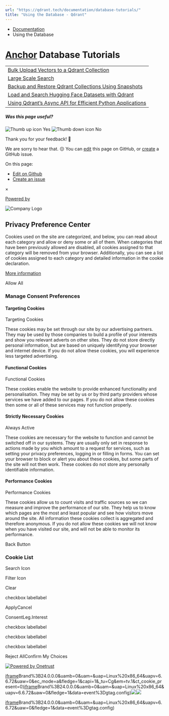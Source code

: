 ```yaml
---
url: "https://qdrant.tech/documentation/database-tutorials/"
title: "Using the Database - Qdrant"
---
```


- [Documentation](https://qdrant.tech/documentation/)
- Using the Database

# [Anchor](https://qdrant.tech/documentation/database-tutorials/\#database-tutorials) Database Tutorials

|  |
| --- |
| [Bulk Upload Vectors to a Qdrant Collection](https://qdrant.tech/documentation/database-tutorials/bulk-upload/) |
| [Large Scale Search](https://qdrant.tech/documentation/database-tutorials/large-scale-search/) |
| [Backup and Restore Qdrant Collections Using Snapshots](https://qdrant.tech/documentation/database-tutorials/create-snapshot/) |
| [Load and Search Hugging Face Datasets with Qdrant](https://qdrant.tech/documentation/database-tutorials/huggingface-datasets/) |
| [Using Qdrant’s Async API for Efficient Python Applications](https://qdrant.tech/documentation/database-tutorials/async-api/) |

##### Was this page useful?

![Thumb up icon](https://qdrant.tech/icons/outline/thumb-up.svg)
Yes
![Thumb down icon](https://qdrant.tech/icons/outline/thumb-down.svg)
No

Thank you for your feedback! 🙏

We are sorry to hear that. 😔 You can [edit](https://qdrant.tech/github.com/qdrant/landing_page/tree/master/qdrant-landing/content/documentation/database-tutorials/_index.md) this page on GitHub, or [create](https://github.com/qdrant/landing_page/issues/new/choose) a GitHub issue.

On this page:

- [Edit on Github](https://github.com/qdrant/landing_page/tree/master/qdrant-landing/content/documentation/database-tutorials/_index.md)
- [Create an issue](https://github.com/qdrant/landing_page/issues/new/choose)

×

[Powered by](https://qdrant.tech/)

![Company Logo](https://cdn.cookielaw.org/logos/static/ot_company_logo.png)

## Privacy Preference Center

Cookies used on the site are categorized, and below, you can read about each category and allow or deny some or all of them. When categories that have been previously allowed are disabled, all cookies assigned to that category will be removed from your browser.
Additionally, you can see a list of cookies assigned to each category and detailed information in the cookie declaration.


[More information](https://qdrant.tech/legal/privacy-policy/#cookies-and-web-beacons)

Allow All

### Manage Consent Preferences

#### Targeting Cookies

Targeting Cookies

These cookies may be set through our site by our advertising partners. They may be used by those companies to build a profile of your interests and show you relevant adverts on other sites. They do not store directly personal information, but are based on uniquely identifying your browser and internet device. If you do not allow these cookies, you will experience less targeted advertising.

#### Functional Cookies

Functional Cookies

These cookies enable the website to provide enhanced functionality and personalisation. They may be set by us or by third party providers whose services we have added to our pages. If you do not allow these cookies then some or all of these services may not function properly.

#### Strictly Necessary Cookies

Always Active

These cookies are necessary for the website to function and cannot be switched off in our systems. They are usually only set in response to actions made by you which amount to a request for services, such as setting your privacy preferences, logging in or filling in forms. You can set your browser to block or alert you about these cookies, but some parts of the site will not then work. These cookies do not store any personally identifiable information.

#### Performance Cookies

Performance Cookies

These cookies allow us to count visits and traffic sources so we can measure and improve the performance of our site. They help us to know which pages are the most and least popular and see how visitors move around the site. All information these cookies collect is aggregated and therefore anonymous. If you do not allow these cookies we will not know when you have visited our site, and will not be able to monitor its performance.

Back Button

### Cookie List

Search Icon

Filter Icon

Clear

checkbox labellabel

ApplyCancel

ConsentLeg.Interest

checkbox labellabel

checkbox labellabel

checkbox labellabel

Reject AllConfirm My Choices

[![Powered by Onetrust](https://cdn.cookielaw.org/logos/static/powered_by_logo.svg)](https://www.onetrust.com/products/cookie-consent/)

[iframe](https://td.doubleclick.net/td/rul/10862264272?random=1748574888838&cv=11&fst=1748574888838&fmt=3&bg=ffffff&guid=ON&async=1&gcl_ctr=1&gtm=45be55s2v9117590405z8898302740za200zb898302740&gcd=13l3l3l3l1l1&dma=0&tag_exp=101509157~103116026~103130498~103130500~103200004~103233427~103252644~103252646~103351866~103351868~104481633~104481635~104559073~104559075~103308613&ptag_exp=101509157~103116026~103130498~103130500~103200004~103233427~103252644~103252646~103351869~103351871~104481633~104481635~104559073~104559075&u_w=1280&u_h=1024&url=https%3A%2F%2Fqdrant.tech%2Fdocumentation%2Fdatabase-tutorials%2F&_ng=1&label=_FJrCMev-7EDEND_w7so&hn=www.googleadservices.com&frm=0&tiba=Using%20the%20Database%20-%20Qdrant&value=0&bttype=purchase&npa=0&pscdl=noapi&auid=599220512.1748574889&uaa=x86&uab=64&uafvl=Google%2520Chrome%3B137.0.7151.55%7CChromium%3B137.0.7151.55%7CNot%252FA)Brand%3B24.0.0.0&uamb=0&uam=&uap=Linux%20x86_64&uapv=6.6.72&uaw=0&ec_mode=a&fledge=1&capi=1&_tu=Cg&em=tv.1&ct_cookie_present=0)[iframe](https://td.doubleclick.net/td/rul/10862264272?random=1748574888909&cv=11&fst=1748574888909&fmt=3&bg=ffffff&guid=ON&async=1&gtm=45be55s2v9117590405z8898302740za200zb898302740&gcd=13l3l3l3l1l1&dma=0&tag_exp=101509157~103116026~103130498~103130500~103200004~103233427~103252644~103252646~103351866~103351868~104481633~104481635~104559073~104559075&ptag_exp=101509157~103116026~103130498~103130500~103200004~103233427~103252644~103252646~103351869~103351871~104481633~104481635~104559073~104559075&u_w=1280&u_h=1024&url=https%3A%2F%2Fqdrant.tech%2Fdocumentation%2Fdatabase-tutorials%2F&_ng=1&hn=www.googleadservices.com&frm=0&tiba=Using%20the%20Database%20-%20Qdrant&npa=0&pscdl=noapi&auid=599220512.1748574889&uaa=x86&uab=64&uafvl=Google%2520Chrome%3B137.0.7151.55%7CChromium%3B137.0.7151.55%7CNot%252FA)Brand%3B24.0.0.0&uamb=0&uam=&uap=Linux%20x86_64&uapv=6.6.72&uaw=0&fledge=1&data=event%3Dgtag.config)![](https://t.co/1/i/adsct?bci=4&dv=America%2FAdak%26en-US%2Cen%26Google%20Inc.%26Linux%20x86_64%26255%261280%261024%264%2624%261280%261024%260%26na&eci=3&event=%7B%7D&event_id=3f372273-3c77-4397-9821-bb7ca47ba7fc&integration=advertiser&p_id=Twitter&p_user_id=0&pl_id=a1ad6b78-075b-4552-b573-6df2fbce1421&tw_document_href=https%3A%2F%2Fqdrant.tech%2Fdocumentation%2Fdatabase-tutorials%2F&tw_iframe_status=0&txn_id=o81g6&type=javascript&version=2.3.33)![](https://analytics.twitter.com/1/i/adsct?bci=4&dv=America%2FAdak%26en-US%2Cen%26Google%20Inc.%26Linux%20x86_64%26255%261280%261024%264%2624%261280%261024%260%26na&eci=3&event=%7B%7D&event_id=3f372273-3c77-4397-9821-bb7ca47ba7fc&integration=advertiser&p_id=Twitter&p_user_id=0&pl_id=a1ad6b78-075b-4552-b573-6df2fbce1421&tw_document_href=https%3A%2F%2Fqdrant.tech%2Fdocumentation%2Fdatabase-tutorials%2F&tw_iframe_status=0&txn_id=o81g6&type=javascript&version=2.3.33)

[iframe](https://td.doubleclick.net/td/rul/10862264272?random=1748574889754&cv=11&fst=1748574889754&fmt=3&bg=ffffff&guid=ON&async=1&gtm=45be55s2v9117590405za200zb898302740&gcd=13l3l3l3l1l1&dma=0&tag_exp=101509157~103116026~103130498~103130500~103200004~103233427~103252644~103252646~103351866~103351868~104481633~104481635~104559073~104559075&ptag_exp=101509157~103116026~103130498~103130500~103200004~103233427~103252644~103252646~103351869~103351871~104481633~104481635~104559073~104559075&u_w=1280&u_h=1024&url=https%3A%2F%2Fqdrant.tech%2Fdocumentation%2Fdatabase-tutorials%2F&_ng=1&hn=www.googleadservices.com&frm=0&tiba=Using%20the%20Database%20-%20Qdrant&did=dZTQ1Zm&gdid=dZTQ1Zm&npa=0&pscdl=noapi&auid=599220512.1748574889&uaa=x86&uab=64&uafvl=Google%2520Chrome%3B137.0.7151.55%7CChromium%3B137.0.7151.55%7CNot%252FA)Brand%3B24.0.0.0&uamb=0&uam=&uap=Linux%20x86_64&uapv=6.6.72&uaw=0&fledge=1&data=event%3Dgtag.config)